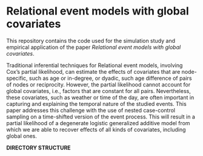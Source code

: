 # Relational event models with global covariates

This repository contains the code used for the simulation study and empirical application of the paper 
_Relational event models with global covariates_.

Traditional inferential techniques for Relational event models,
involving Cox’s partial likelihood, can estimate the effects of covariates that are
node-specific, such as age or in-degree, or dyadic, such age difference of pairs of
nodes or reciprocity. However, the partial likelihood cannot account for global
covariates, i.e., factors that are constant for all pairs. Nevertheless,
these covariates, such as weather or time of the day, are often important in capturing and explaining the temporal nature of the studied events. This paper
addresses this challenge with the use of nested case-control sampling on a time-shifted version of the event process. This will result in a partial likelihood of a
degenerate logistic generalized additive model from which we are able to recover
effects of all kinds of covariates, including global ones.

__DIRECTORY STRUCTURE__



